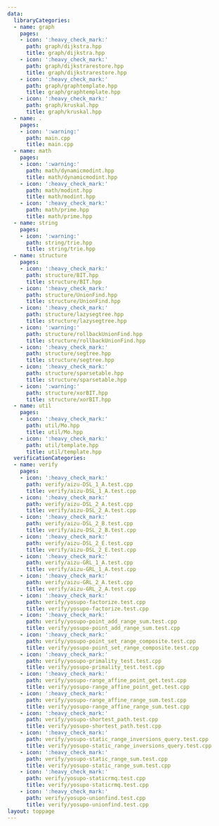 ```yaml
---
data:
  libraryCategories:
  - name: graph
    pages:
    - icon: ':heavy_check_mark:'
      path: graph/dijkstra.hpp
      title: graph/dijkstra.hpp
    - icon: ':heavy_check_mark:'
      path: graph/dijkstrarestore.hpp
      title: graph/dijkstrarestore.hpp
    - icon: ':heavy_check_mark:'
      path: graph/graphtemplate.hpp
      title: graph/graphtemplate.hpp
    - icon: ':heavy_check_mark:'
      path: graph/kruskal.hpp
      title: graph/kruskal.hpp
  - name: .
    pages:
    - icon: ':warning:'
      path: main.cpp
      title: main.cpp
  - name: math
    pages:
    - icon: ':warning:'
      path: math/dynamicmodint.hpp
      title: math/dynamicmodint.hpp
    - icon: ':heavy_check_mark:'
      path: math/modint.hpp
      title: math/modint.hpp
    - icon: ':heavy_check_mark:'
      path: math/prime.hpp
      title: math/prime.hpp
  - name: string
    pages:
    - icon: ':warning:'
      path: string/trie.hpp
      title: string/trie.hpp
  - name: structure
    pages:
    - icon: ':heavy_check_mark:'
      path: structure/BIT.hpp
      title: structure/BIT.hpp
    - icon: ':heavy_check_mark:'
      path: structure/UnionFind.hpp
      title: structure/UnionFind.hpp
    - icon: ':heavy_check_mark:'
      path: structure/lazysegtree.hpp
      title: structure/lazysegtree.hpp
    - icon: ':warning:'
      path: structure/rollbackUnionFind.hpp
      title: structure/rollbackUnionFind.hpp
    - icon: ':heavy_check_mark:'
      path: structure/segtree.hpp
      title: structure/segtree.hpp
    - icon: ':heavy_check_mark:'
      path: structure/sparsetable.hpp
      title: structure/sparsetable.hpp
    - icon: ':warning:'
      path: structure/xorBIT.hpp
      title: structure/xorBIT.hpp
  - name: util
    pages:
    - icon: ':heavy_check_mark:'
      path: util/Mo.hpp
      title: util/Mo.hpp
    - icon: ':heavy_check_mark:'
      path: util/template.hpp
      title: util/template.hpp
  verificationCategories:
  - name: verify
    pages:
    - icon: ':heavy_check_mark:'
      path: verify/aizu-DSL_1_A.test.cpp
      title: verify/aizu-DSL_1_A.test.cpp
    - icon: ':heavy_check_mark:'
      path: verify/aizu-DSL_2_A.test.cpp
      title: verify/aizu-DSL_2_A.test.cpp
    - icon: ':heavy_check_mark:'
      path: verify/aizu-DSL_2_B.test.cpp
      title: verify/aizu-DSL_2_B.test.cpp
    - icon: ':heavy_check_mark:'
      path: verify/aizu-DSL_2_E.test.cpp
      title: verify/aizu-DSL_2_E.test.cpp
    - icon: ':heavy_check_mark:'
      path: verify/aizu-GRL_1_A.test.cpp
      title: verify/aizu-GRL_1_A.test.cpp
    - icon: ':heavy_check_mark:'
      path: verify/aizu-GRL_2_A.test.cpp
      title: verify/aizu-GRL_2_A.test.cpp
    - icon: ':heavy_check_mark:'
      path: verify/yosupo-factorize.test.cpp
      title: verify/yosupo-factorize.test.cpp
    - icon: ':heavy_check_mark:'
      path: verify/yosupo-point_add_range_sum.test.cpp
      title: verify/yosupo-point_add_range_sum.test.cpp
    - icon: ':heavy_check_mark:'
      path: verify/yosupo-point_set_range_composite.test.cpp
      title: verify/yosupo-point_set_range_composite.test.cpp
    - icon: ':heavy_check_mark:'
      path: verify/yosupo-primality_test.test.cpp
      title: verify/yosupo-primality_test.test.cpp
    - icon: ':heavy_check_mark:'
      path: verify/yosupo-range_affine_point_get.test.cpp
      title: verify/yosupo-range_affine_point_get.test.cpp
    - icon: ':heavy_check_mark:'
      path: verify/yosupo-range_affine_range_sum.test.cpp
      title: verify/yosupo-range_affine_range_sum.test.cpp
    - icon: ':heavy_check_mark:'
      path: verify/yosupo-shortest_path.test.cpp
      title: verify/yosupo-shortest_path.test.cpp
    - icon: ':heavy_check_mark:'
      path: verify/yosupo-static_range_inversions_query.test.cpp
      title: verify/yosupo-static_range_inversions_query.test.cpp
    - icon: ':heavy_check_mark:'
      path: verify/yosupo-static_range_sum.test.cpp
      title: verify/yosupo-static_range_sum.test.cpp
    - icon: ':heavy_check_mark:'
      path: verify/yosupo-staticrmq.test.cpp
      title: verify/yosupo-staticrmq.test.cpp
    - icon: ':heavy_check_mark:'
      path: verify/yosupo-unionfind.test.cpp
      title: verify/yosupo-unionfind.test.cpp
layout: toppage
---
```

